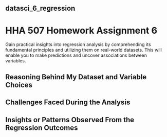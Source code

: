 ## datasci_6_regression
# HHA 507 Homework Assignment 6

Gain practical insights into regression analysis by comprehending its fundamental principles and utilizing them on real-world datasets. This will enable you to make predictions and uncover associations between variables.

## Reasoning Behind My Dataset and Variable Choices

## Challenges Faced During the Analysis

## Insights or Patterns Observed From the Regression Outcomes